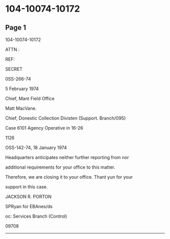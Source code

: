 # 104-10074-10172

## Page 1

104-10074-10172

ATTN :

REF:

SECRET

0SS-266-74

5 February 1974

Chief, Mant Field Office

Matt MacVane.

Chief, Donestic Collection Divisten (Support. Branch/095)

Case 6101 Agency Operative in 16-26

1126

OSS-142-74, 18 January 1974

Headquarters anticipates neither further reporting from nor

additional requirements for your office to this matter.

Therefore, we are closing it to your office. Thant yun for your

support in this case.

JACKSON R. PORTON

SPRyan for EBAnes/ds

oc: Services Branch (Control)

09708

---

